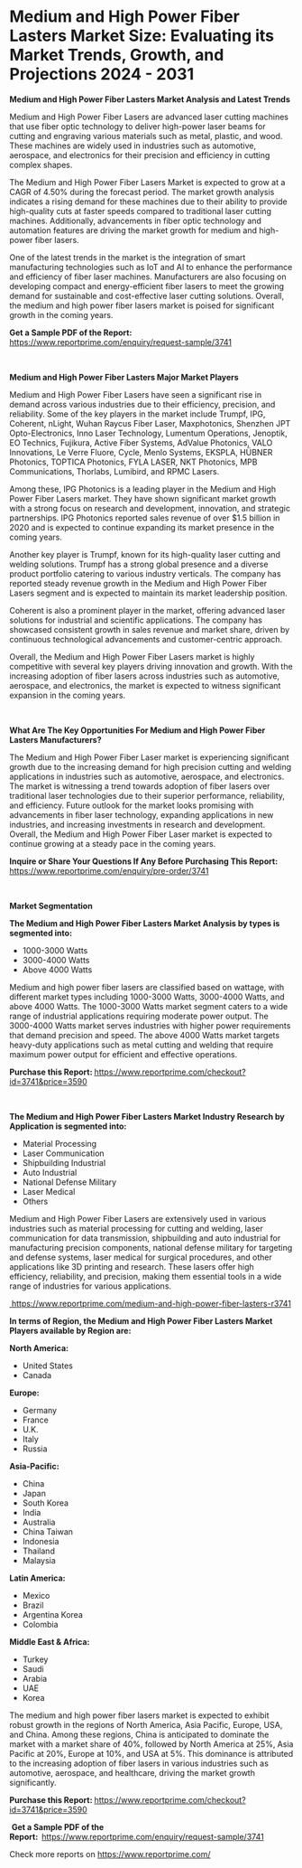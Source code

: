 <p><h1>Medium and High Power Fiber Lasters Market Size: Evaluating its Market Trends, Growth, and Projections 2024 - 2031</h1></p><p><strong>Medium and High Power Fiber Lasters Market Analysis and Latest Trends</strong></p>
<p><p>Medium and High Power Fiber Lasers are advanced laser cutting machines that use fiber optic technology to deliver high-power laser beams for cutting and engraving various materials such as metal, plastic, and wood. These machines are widely used in industries such as automotive, aerospace, and electronics for their precision and efficiency in cutting complex shapes.</p><p>The Medium and High Power Fiber Lasers Market is expected to grow at a CAGR of 4.50% during the forecast period. The market growth analysis indicates a rising demand for these machines due to their ability to provide high-quality cuts at faster speeds compared to traditional laser cutting machines. Additionally, advancements in fiber optic technology and automation features are driving the market growth for medium and high-power fiber lasers.</p><p>One of the latest trends in the market is the integration of smart manufacturing technologies such as IoT and AI to enhance the performance and efficiency of fiber laser machines. Manufacturers are also focusing on developing compact and energy-efficient fiber lasers to meet the growing demand for sustainable and cost-effective laser cutting solutions. Overall, the medium and high power fiber lasers market is poised for significant growth in the coming years.</p></p>
<p><strong>Get a Sample PDF of the Report:&nbsp;</strong> <a href="https://www.reportprime.com/enquiry/request-sample/3741">https://www.reportprime.com/enquiry/request-sample/3741</a></p>
<p>&nbsp;</p>
<p><strong>Medium and High Power Fiber Lasters Major Market Players</strong></p>
<p><p>Medium and High Power Fiber Lasers have seen a significant rise in demand across various industries due to their efficiency, precision, and reliability. Some of the key players in the market include Trumpf, IPG, Coherent, nLight, Wuhan Raycus Fiber Laser, Maxphotonics, Shenzhen JPT Opto-Electronics, Inno Laser Technology, Lumentum Operations, Jenoptik, EO Technics, Fujikura, Active Fiber Systems, AdValue Photonics, VALO Innovations, Le Verre Fluore, Cycle, Menlo Systems, EKSPLA, HÜBNER Photonics, TOPTICA Photonics, FYLA LASER, NKT Photonics, MPB Communications, Thorlabs, Lumibird, and RPMC Lasers.</p><p>Among these, IPG Photonics is a leading player in the Medium and High Power Fiber Lasers market. They have shown significant market growth with a strong focus on research and development, innovation, and strategic partnerships. IPG Photonics reported sales revenue of over $1.5 billion in 2020 and is expected to continue expanding its market presence in the coming years.</p><p>Another key player is Trumpf, known for its high-quality laser cutting and welding solutions. Trumpf has a strong global presence and a diverse product portfolio catering to various industry verticals. The company has reported steady revenue growth in the Medium and High Power Fiber Lasers segment and is expected to maintain its market leadership position.</p><p>Coherent is also a prominent player in the market, offering advanced laser solutions for industrial and scientific applications. The company has showcased consistent growth in sales revenue and market share, driven by continuous technological advancements and customer-centric approach.</p><p>Overall, the Medium and High Power Fiber Lasers market is highly competitive with several key players driving innovation and growth. With the increasing adoption of fiber lasers across industries such as automotive, aerospace, and electronics, the market is expected to witness significant expansion in the coming years.</p></p>
<p>&nbsp;</p>
<p><strong>What Are The Key Opportunities For Medium and High Power Fiber Lasters Manufacturers?</strong></p>
<p><p>The Medium and High Power Fiber Laser market is experiencing significant growth due to the increasing demand for high precision cutting and welding applications in industries such as automotive, aerospace, and electronics. The market is witnessing a trend towards adoption of fiber lasers over traditional laser technologies due to their superior performance, reliability, and efficiency. Future outlook for the market looks promising with advancements in fiber laser technology, expanding applications in new industries, and increasing investments in research and development. Overall, the Medium and High Power Fiber Laser market is expected to continue growing at a steady pace in the coming years.</p></p>
<p><strong>Inquire or Share Your Questions If Any Before Purchasing This Report:</strong> <a href="https://www.reportprime.com/enquiry/pre-order/3741">https://www.reportprime.com/enquiry/pre-order/3741</a></p>
<p>&nbsp;</p>
<p><strong>Market Segmentation</strong></p>
<p><strong>The Medium and High Power Fiber Lasters Market Analysis by types is segmented into:</strong></p>
<p><ul><li>1000-3000 Watts</li><li>3000-4000 Watts</li><li>Above 4000 Watts</li></ul></p>
<p><p>Medium and high power fiber lasers are classified based on wattage, with different market types including 1000-3000 Watts, 3000-4000 Watts, and above 4000 Watts. The 1000-3000 Watts market segment caters to a wide range of industrial applications requiring moderate power output. The 3000-4000 Watts market serves industries with higher power requirements that demand precision and speed. The above 4000 Watts market targets heavy-duty applications such as metal cutting and welding that require maximum power output for efficient and effective operations.</p></p>
<p><strong>Purchase this Report:&nbsp;</strong><a href="https://www.reportprime.com/checkout?id=3741&price=3590">https://www.reportprime.com/checkout?id=3741&price=3590</a></p>
<p>&nbsp;</p>
<p><strong>The Medium and High Power Fiber Lasters Market Industry Research by Application is segmented into:</strong></p>
<p><ul><li>Material Processing</li><li>Laser Communication</li><li>Shipbuilding Industrial</li><li>Auto Industrial</li><li>National Defense Military</li><li>Laser Medical</li><li>Others</li></ul></p>
<p><p>Medium and High Power Fiber Lasers are extensively used in various industries such as material processing for cutting and welding, laser communication for data transmission, shipbuilding and auto industrial for manufacturing precision components, national defense military for targeting and defense systems, laser medical for surgical procedures, and other applications like 3D printing and research. These lasers offer high efficiency, reliability, and precision, making them essential tools in a wide range of industries for various applications.</p></p>
<p><a href="https://www.reportprime.com/medium-and-high-power-fiber-lasters-r3741">&nbsp;https://www.reportprime.com/medium-and-high-power-fiber-lasters-r3741</a></p>
<p><strong>In terms of Region, the Medium and High Power Fiber Lasters Market Players available by Region are:</strong></p>
<p>
    <p> <strong> North America: </strong>
        <ul>
            <li>United States</li>
            <li>Canada</li>
        </ul>
        </p> 
    <p> <strong> Europe: </strong>
        <ul>
            <li>Germany</li>
            <li>France</li>
            <li>U.K.</li>
            <li>Italy</li>
            <li>Russia</li>
        </ul>
        </p> 
    <p> <strong> Asia-Pacific: </strong>
        <ul>
            <li>China</li>
            <li>Japan</li>
            <li>South Korea</li>
            <li>India</li>
            <li>Australia</li>
            <li>China Taiwan</li>
            <li>Indonesia</li>
            <li>Thailand</li>
            <li>Malaysia</li>
        </ul>
        </p> 
    <p> <strong> Latin America: </strong>
        <ul>
            <li>Mexico</li>
            <li>Brazil</li>
            <li>Argentina Korea</li>
            <li>Colombia</li>
        </ul>
        </p> 
    <p> <strong> Middle East & Africa: </strong>
        <ul>
            <li>Turkey</li>
            <li>Saudi</li>
            <li>Arabia</li>
            <li>UAE</li>
            <li>Korea</li>
        </ul>
    </p>
    </p>
<p><p>The medium and high power fiber lasers market is expected to exhibit robust growth in the regions of North America, Asia Pacific, Europe, USA, and China. Among these regions, China is anticipated to dominate the market with a market share of 40%, followed by North America at 25%, Asia Pacific at 20%, Europe at 10%, and USA at 5%. This dominance is attributed to the increasing adoption of fiber lasers in various industries such as automotive, aerospace, and healthcare, driving the market growth significantly.</p></p>
<p><strong>Purchase this Report: </strong><a href="https://www.reportprime.com/checkout?id=3741&price=3590">https://www.reportprime.com/checkout?id=3741&price=3590</a></p>
<p>&nbsp;<strong>Get a Sample PDF of the Report:&nbsp;&nbsp;</strong><a href="https://www.reportprime.com/enquiry/request-sample/3741">https://www.reportprime.com/enquiry/request-sample/3741</a></p>
<p><strong></strong></p>
<p>Check more reports on <a href="https://www.reportprime.com/">https://www.reportprime.com/</a></p>